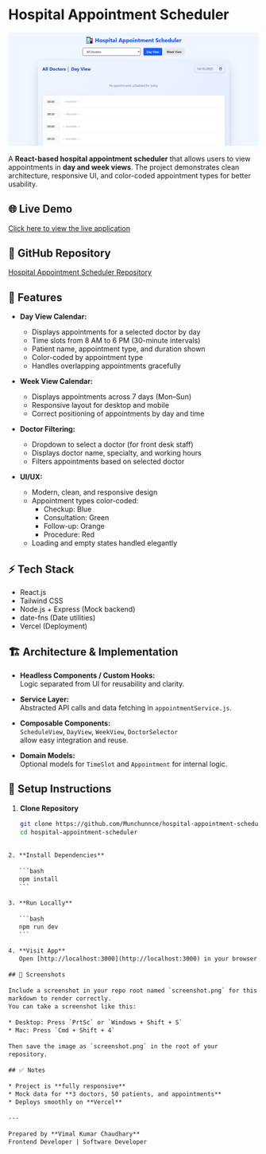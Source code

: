 
# Hospital Appointment Scheduler

![Hospital Appointment Scheduler Screenshot](./public/hospital-home.png)

A **React-based hospital appointment scheduler** that allows users to view appointments in **day and week views**. The project demonstrates clean architecture, responsive UI, and color-coded appointment types for better usability.

## 🌐 Live Demo

[Click here to view the live application](https://hospital-appointment-scheduler-pi.vercel.app/)

## 📂 GitHub Repository

[Hospital Appointment Scheduler Repository](https://github.com/Munchunnce/hospital-appointment-scheduler)

## 🏥 Features

- **Day View Calendar:**  
  - Displays appointments for a selected doctor by day  
  - Time slots from 8 AM to 6 PM (30-minute intervals)  
  - Patient name, appointment type, and duration shown  
  - Color-coded by appointment type  
  - Handles overlapping appointments gracefully

- **Week View Calendar:**  
  - Displays appointments across 7 days (Mon–Sun)  
  - Responsive layout for desktop and mobile  
  - Correct positioning of appointments by day and time

- **Doctor Filtering:**  
  - Dropdown to select a doctor (for front desk staff)  
  - Displays doctor name, specialty, and working hours  
  - Filters appointments based on selected doctor

- **UI/UX:**  
  - Modern, clean, and responsive design  
  - Appointment types color-coded:  
    - Checkup: Blue  
    - Consultation: Green  
    - Follow-up: Orange  
    - Procedure: Red  
  - Loading and empty states handled elegantly

## ⚡ Tech Stack

- React.js  
- Tailwind CSS  
- Node.js + Express (Mock backend)  
- date-fns (Date utilities)  
- Vercel (Deployment)

## 🏗️ Architecture & Implementation

- **Headless Components / Custom Hooks:**  
  Logic separated from UI for reusability and clarity.  

- **Service Layer:**  
  Abstracted API calls and data fetching in `appointmentService.js`.  

- **Composable Components:**  
  `ScheduleView`, `DayView`, `WeekView`, `DoctorSelector`  
  allow easy integration and reuse.  

- **Domain Models:**  
  Optional models for `TimeSlot` and `Appointment` for internal logic.

## 📝 Setup Instructions

1. **Clone Repository**
   ```bash
   git clone https://github.com/Munchunnce/hospital-appointment-scheduler.git
   cd hospital-appointment-scheduler
````

2. **Install Dependencies**

   ```bash
   npm install
   ```

3. **Run Locally**

   ```bash
   npm run dev
   ```

4. **Visit App**
   Open [http://localhost:3000](http://localhost:3000) in your browser

## 📸 Screenshots

Include a screenshot in your repo root named `screenshot.png` for this markdown to render correctly.
You can take a screenshot like this:

* Desktop: Press `PrtSc` or `Windows + Shift + S`
* Mac: Press `Cmd + Shift + 4`

Then save the image as `screenshot.png` in the root of your repository.

## ✅ Notes

* Project is **fully responsive**
* Mock data for **3 doctors, 50 patients, and appointments**
* Deploys smoothly on **Vercel**

---

Prepared by **Vimal Kumar Chaudhary**
Frontend Developer | Software Developer

